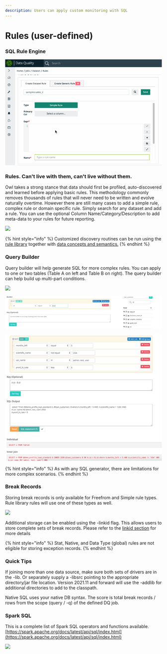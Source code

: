 ```yaml
---
description: Users can apply custom monitoring with SQL
---
```


# Rules (user-defined)

### SQL Rule Engine

![](../../.gitbook/assets/rules.gif)

### Rules.  Can't live with them, can't live without them.

Owl takes a strong stance that data should first be profiled, auto-discovered and learned before applying basic rules.  This methodology commonly removes thousands of rules that will never need to be written and evolve naturally overtime.  However there are still many cases to add a simple rule, complex rule or domain specific rule.  Simply search for any dataset and add a rule. You can use the optional Column Name/Category/Description to add meta-data to your rules for future reporting.

![](<../../.gitbook/assets/quick\_rules (1).gif>)

{% hint style="info" %}
Customized discovery routines can be run using the [rule library](./#rule-library) together with [data concepts and semantics.](data-concepts-and-semantics.md)
{% endhint %}

### Query Builder

Query builder will help generate SQL for more complex rules. You can apply to one or two tables (Table A on left and Table B on right). The query builder can help build up multi-part conditions.

![](../../.gitbook/assets/query\_builder.gif)

![(Optional)  Start by searching for table B on the right, to set a key for the join condition](<../../.gitbook/assets/Screen Shot 2019-09-04 at 12.39.17 PM.png>)

![Input conditions and click SQL statement to generate example syntax](<../../.gitbook/assets/Screen Shot 2019-09-04 at 12.46.02 PM.png>)

{% hint style="info" %}
As with any SQL generator, there are limitations for more complex scenarios.
{% endhint %}

### Break Records

Storing break records is only available for Freefrom and Simple rule types.  Rule library rules will use one of these types as well. &#x20;

![](../../.gitbook/assets/break\_records.gif)

Additional storage can be enabled using the -linkid flag.  This allows users to store complete sets of break records. Please refer to the [linkid section](../../dq-job-examples/owlcheck/owlcheck-linkid.md) for more details

{% hint style="info" %}
Stat, Native, and Data Type (global) rules are not eligible for storing exception records. &#x20;
{% endhint %}

### Quick Tips

If joining more than one data source, make sure both sets of drivers are in the -lib. Or separately supply a -libsrc pointing to the appropriate directory/jar file location. Version 2021.11 and forward will use the -addlib for additional directories to add to the classpath.

Native SQL uses your native DB syntax. The score is total break records / rows from the scope (query / -q) of the defined DQ job.&#x20;

### Spark SQL

This is a complete list of Spark SQL operators and functions available. [https://spark.apache.org/docs/latest/api/sql/index.html](https://spark.apache.org/docs/latest/api/sql/index.html)

![](<../../.gitbook/assets/sql\_functions (1).gif>)
